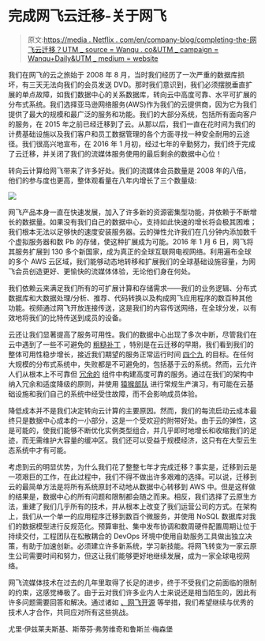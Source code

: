 # 完成网飞云迁移-关于网飞

> 原文:[https://media . Netflix . com/en/company-blog/completing-the-网飞云迁移？UTM _ source = Wanqu . co&UTM _ campaign = Wanqu+Daily&UTM _ medium = website](https://media.netflix.com/en/company-blog/completing-the-netflix-cloud-migration?utm_source=wanqu.co&utm_campaign=Wanqu+Daily&utm_medium=website)

我们在网飞的云之旅始于 2008 年 8 月，当时我们经历了一次严重的数据库损坏，有三天无法向我们的会员发送 DVD。那时我们意识到，我们必须摆脱垂直扩展的单点故障，如我们数据中心的关系数据库，转向云中高度可靠、水平可扩展的分布式系统。我们选择亚马逊网络服务(AWS)作为我们的云提供商，因为它为我们提供了最大的规模和最广泛的服务和功能。我们的大部分系统，包括所有面向客户的服务，在 2015 年之前已经迁移到了云。从那以后，我们一直在花时间为我们的计费基础设施以及我们客户和员工数据管理的各个方面寻找一种安全耐用的云途径。我们很高兴地宣布，在 2016 年 1 月初，经过七年的辛勤努力，我们终于完成了云迁移，并关闭了我们的流媒体服务使用的最后剩余的数据中心位！

转向云计算给网飞带来了许多好处。我们的流媒体会员数量是 2008 年的八倍，他们的参与度也更高，整体观看量在八年内增长了三个数量级:

![](../Images/8ce19453e533c476ccdcbbab870959b4.png)

网飞产品本身一直在快速发展，加入了许多新的资源密集型功能，并依赖于不断增长的数据量。如果没有我们自己的数据中心，支持如此快速的增长将会极其困难；我们根本无法以足够快的速度安装服务器。云的弹性允许我们在几分钟内添加数千个虚拟服务器和数 Pb 的存储，使这种扩展成为可能。2016 年 1 月 6 日，网飞将其服务扩展到 130 多个新国家，成为真正的全球互联网电视网络。利用遍布全球的多个 AWS 云区域，我们能够动态地转移和扩展我们的全球基础设施容量，为网飞会员创造更好、更愉快的流媒体体验，无论他们身在何处。

我们依赖云来满足我们所有的可扩展计算和存储需求——我们的业务逻辑、分布式数据库和大数据处理/分析、推荐、代码转换以及构成网飞应用程序的数百种其他功能。视频通过网飞开放连接传送，这是我们的内容传送网络，在全球分发，以有效地将我们的比特传送到成员的设备。

云还让我们显著提高了服务可用性。我们的数据中心出现了多次中断，尽管我们在云中遇到了一些不可避免的 [<u>粗糙补丁</u>](http://techblog.netflix.com/2012/12/a-closer-look-at-christmas-eve-outage.html) ，特别是在云迁移的早期，我们看到我们的整体可用性稳步增长，接近我们期望的服务正常运行时间 [<u>四个九</u>](https://en.wikipedia.org/wiki/High_availability#Percentage_calculation) 的目标。在任何大规模的分布式系统中，失败都是不可避免的，包括基于云的系统。然而，云允许人们从根本上不可靠但 [<u>冗余的</u>](http://techblog.netflix.com/2013/12/active-active-for-multi-regional.html) 组件中构建高度可靠的服务。通过在我们的架构中纳入冗余和适度降级的原则，并使用 [<u>猿猴部队</u>](http://techblog.netflix.com/2011/07/netflix-simian-army.html) 进行常规生产演习，有可能在云基础设施和我们自己的系统中经受住故障，而不会影响成员体验。

降低成本并不是我们决定转向云计算的主要原因。然而，我们的每流启动云成本最终只是数据中心成本的一小部分，这是一个受欢迎的附带好处。由于云的弹性，这是可能的，使我们能够不断优化实例类型组合，并几乎即时地增长和收缩我们的足迹，而无需维护大容量的缓冲区。我们还可以受益于规模经济，这只有在大型云生态系统中才有可能。

考虑到云的明显优势，为什么我们花了整整七年才完成迁移？事实是，迁移到云是一项艰巨的工作，在此过程中，我们不得不做出许多艰难的选择。可以说，迁移到云的最简单方法是将所有系统原封不动地从数据中心转移到 AWS 中。但是这样做的结果是，数据中心的所有问题和限制都会随之而来。相反，我们选择了云原生方法，重建了我们几乎所有的技术，并从根本上改变了我们运营公司的方式。在架构上，我们从一个单一的应用程序迁移到数百个微服务，并使用 NoSQL 数据库对我们的数据模型进行反规范化。预算审批、集中发布协调和数周硬件配置周期让位于持续交付，工程团队在松散耦合的 DevOps 环境中使用自助服务工具做出独立决策，有助于加速创新。必须建立许多新系统，学习新技能。将网飞转变为一家云原生公司需要时间和努力，但这让我们能够更好地继续发展，成为一家全球电视网络。

网飞流媒体技术在过去的几年里取得了长足的进步，终于不受我们之前面临的限制的约束，这感觉棒极了。由于云对我们许多业内人士来说还是相当陌生的，因此有许多问题需要回答和解决。通过诸如 [<u>、网飞开源</u>](https://netflix.github.io/) 等举措，我们希望继续与优秀的技术人才合作，共同应对所有这些挑战。

尤里·伊兹莱夫斯基、斯蒂芬·弗劳维奇和鲁斯兰·梅森堡